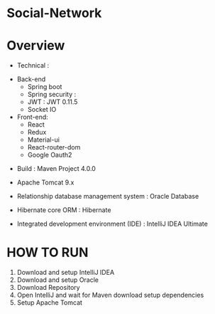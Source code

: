 # Social-Network


# Overview

* Technical :
- Back-end
  + Spring boot
  + Spring security :
  + JWT : JWT 0.11.5
  + Socket IO
- Front-end:
  + React
  + Redux
  + Material-ui
  + React-router-dom
  + Google Oauth2
  
* Build : Maven Project 4.0.0

* Apache Tomcat 9.x  
* Relationship database management system : Oracle Database
* Hibernate core ORM : Hibernate 
* Integrated development environment (IDE) : IntelliJ IDEA Ultimate

# HOW TO RUN
1. Download and setup IntelliJ IDEA 
2. Download and setup Oracle 
3. Download Repository 
4. Open IntelliJ and wait for Maven download setup dependencies
5. Setup Apache Tomcat



